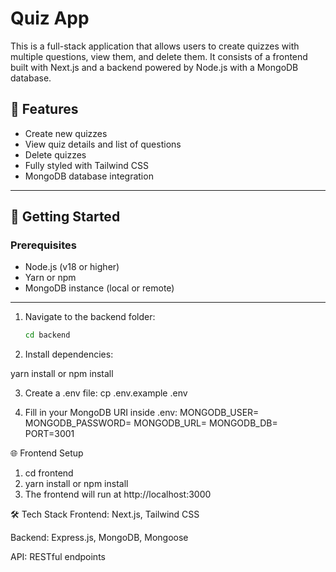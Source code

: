 # Quiz App

This is a full-stack application that allows users to create quizzes with multiple questions, view them, and delete them. It consists of a frontend built with Next.js and a backend powered by Node.js with a MongoDB database.

## 🧠 Features

- Create new quizzes
- View quiz details and list of questions
- Delete quizzes
- Fully styled with Tailwind CSS
- MongoDB database integration

---

## 🚀 Getting Started

### Prerequisites

- Node.js (v18 or higher)
- Yarn or npm
- MongoDB instance (local or remote)

---

1. Navigate to the backend folder:

   ```bash
   cd backend

   ```

2. Install dependencies:

yarn install or npm install

3. Create a .env file:
   cp .env.example .env

4. Fill in your MongoDB URI inside .env:
   MONGODB_USER=
   MONGODB_PASSWORD=
   MONGODB_URL=
   MONGODB_DB=
   PORT=3001

🌐 Frontend Setup

1. cd frontend
2. yarn install or npm install
3. The frontend will run at http://localhost:3000

🛠 Tech Stack
Frontend: Next.js, Tailwind CSS

Backend: Express.js, MongoDB, Mongoose

API: RESTful endpoints
